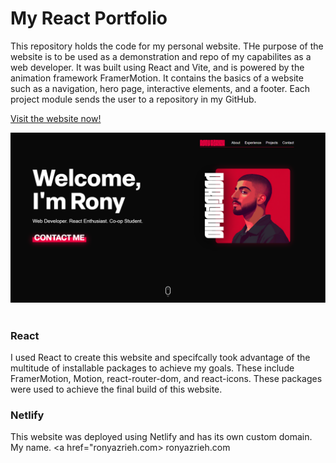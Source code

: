 <h1>My React Portfolio</h1>
This repository holds the code for my personal website. THe purpose of the website is to be used as a demonstration and repo of my capabilites as a web developer. It was built using React and Vite, and is powered by the animation framework FramerMotion. It contains the basics of a website such as a navigation, hero page, interactive elements, and a footer. Each project module sends the user to a repository in my GitHub.
<br />

<a href="ronyazrieh.com">Visit the website now!</a>

<img src="assets/projects/Portfolio.png">

<br />
<br />

<h3>React</h3>

I used React to create this website and specifcally took advantage of the multitude of installable packages to achieve my goals. These include FramerMotion, Motion, react-router-dom, and react-icons. These packages were used to achieve the final build of this website.

<h3>Netlify</h3>

This website was deployed using Netlify and has its own custom domain. My name. <a href="ronyazrieh.com> ronyazrieh.com </a>
